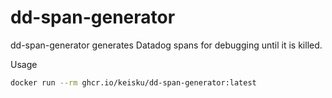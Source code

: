 # dd-span-generator

dd-span-generator generates Datadog spans for debugging until it is killed.

Usage

```bash
docker run --rm ghcr.io/keisku/dd-span-generator:latest
```

